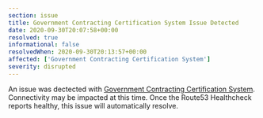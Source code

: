 ```yaml
---
section: issue
title: Government Contracting Certification System Issue Detected
date: 2020-09-30T20:07:58+00:00
resolved: true
informational: false
resolvedWhen: 2020-09-30T20:13:57+00:00
affected: ['Government Contracting Certification System']
severity: disrupted
---
```

An issue was dectected with [Government Contracting Certification System](https://certify.sba.gov).  Connectivity may be impacted at this time.  Once the Route53 Healthcheck reports healthy, this issue will automatically resolve.
